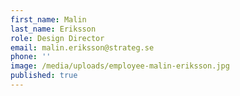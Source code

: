 ```yaml
---
first_name: Malin
last_name: Eriksson
role: Design Director
email: malin.eriksson@strateg.se
phone: ''
image: /media/uploads/employee-malin-eriksson.jpg
published: true
---
```

